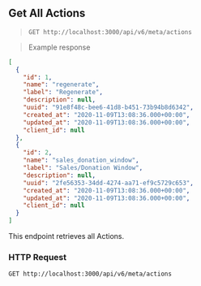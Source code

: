 ## Get All Actions

> `GET http://localhost:3000/api/v6/meta/actions`

> Example response

```json
[
  {
    "id": 1,
    "name": "regenerate",
    "label": "Regenerate",
    "description": null,
    "uuid": "91e8f48c-bee6-41d8-b451-73b94b8d6342",
    "created_at": "2020-11-09T13:08:36.000+00:00",
    "updated_at": "2020-11-09T13:08:36.000+00:00",
    "client_id": null
  },
  {
    "id": 2,
    "name": "sales_donation_window",
    "label": "Sales/Donation Window",
    "description": null,
    "uuid": "2fe56353-34dd-4274-aa71-ef9c5729c653",
    "created_at": "2020-11-09T13:08:36.000+00:00",
    "updated_at": "2020-11-09T13:08:36.000+00:00",
    "client_id": null
  }
]
```

This endpoint retrieves all Actions.

### HTTP Request

`GET http://localhost:3000/api/v6/meta/actions`
